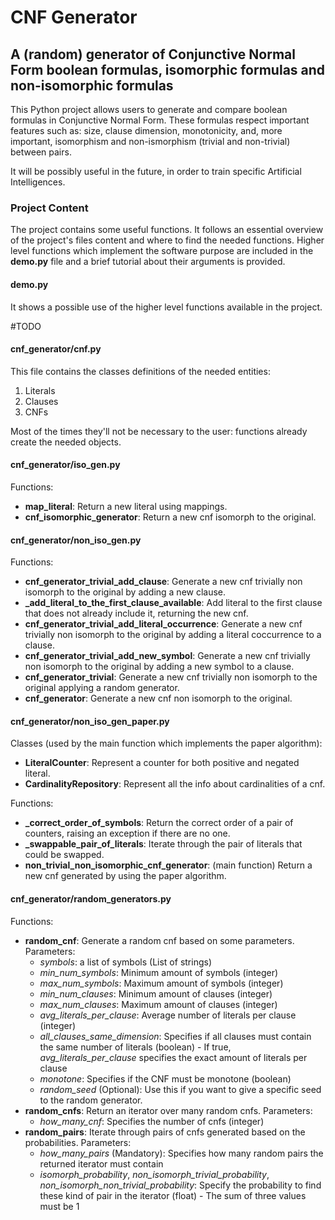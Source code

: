 # CNF Generator

## A (random) generator of Conjunctive Normal Form boolean formulas, isomorphic formulas and non-isomorphic formulas

This Python project allows users to generate and compare boolean formulas in Conjunctive Normal Form. These formulas respect important features such as: size, clause dimension, monotonicity, and, more important, isomorphism and non-ismorphism (trivial and non-trivial) between pairs.

It will be possibly useful in the future, in order to train specific Artificial Intelligences.

### Project Content
The project contains some useful functions. It follows an essential overview of the project's files content and where to find the needed functions. Higher level functions which implement the software purpose are included in the __demo.py__ file and a brief tutorial about their arguments is provided.

#### demo.py
It shows a possible use of the higher level functions available in the project.

\#TODO

#### cnf_generator/cnf.py
This file contains the classes definitions of the needed entities:
1. Literals
2. Clauses
3. CNFs

Most of the times they'll not be necessary to the user: functions already create the needed objects.

#### cnf_generator/iso_gen.py
Functions:
* __map_literal__: Return a new literal using mappings.
* __cnf_isomorphic_generator__: Return a new cnf isomorph to the original.

#### cnf_generator/non_iso_gen.py
Functions:
* __cnf_generator_trivial_add_clause__: Generate a new cnf trivially non isomorph to the original by adding a new clause.
* __\_add_literal_to_the_first_clause_available__: Add literal to the first clause that does not already include it, returning the new cnf.
* __cnf_generator_trivial_add_literal_occurrence__: Generate a new cnf trivially non isomorph to the original by adding a literal coccurrence to a clause.
* __cnf_generator_trivial_add_new_symbol__: Generate a new cnf trivially non isomorph to the original by adding a new symbol to a clause.
* __cnf_generator_trivial__: Generate a new cnf trivially non isomorph to the original applying a random generator.
* __cnf_generator__: Generate a new cnf non isomorph to the original.

#### cnf_generator/non_iso_gen_paper.py
Classes (used by the main function which implements the paper algorithm):
* __LiteralCounter__: Represent a counter for both positive and negated literal.
* __CardinalityRepository__: Represent all the info about cardinalities of a cnf.

Functions:
* __\_correct_order_of_symbols__: Return the correct order of a pair of counters, raising an exception if there are no one.
* __\_swappable_pair_of_literals__: Iterate through the pair of literals that could be swapped.
* __non_trivial_non_isomorphic_cnf_generator__: (main function) Return a new cnf generated by using the paper algorithm.

#### cnf_generator/random_generators.py
Functions:
* __random_cnf__: Generate a random cnf based on some parameters.  Parameters:
    * _symbols_: a list of symbols (List of strings)
    * _min\_num\_symbols_: Minimum amount of symbols (integer)
    * _max\_num\_symbols_: Maximum amount of symbols (integer)
    * _min\_num\_clauses_: Minimum amount of clauses (integer)
    * _max\_num\_clauses_: Maximum amount of clauses (integer)
    * _avg\_literals\_per\_clause_: Average number of literals per clause (integer)
    * _all\_clauses\_same\_dimension_: Specifies if all clauses must contain the same number of literals (boolean) - If true, _avg\_literals\_per\_clause_ specifies the exact amount of literals per clause
    * _monotone_: Specifies if the CNF must be monotone (boolean)
    * _random\_seed_ (Optional): Use this if you want to give a specific seed to the random generator.
* __random\_cnfs__: Return an iterator over many random cnfs.  Parameters:
    * _how\_many\_cnf_: Specifies the number of cnfs (integer)
*  __random\_pairs__: Iterate through pairs of cnfs generated based on the probabilities.  Parameters:
    * _how\_many\_pairs_ (Mandatory): Specifies how many random pairs the returned iterator must contain
    * _isomorph\_probability_, _non\_isomorph\_trivial\_probability_, _non\_isomorph\_non\_trivial\_probability_: Specify the probability to find these kind of pair in the iterator (float) - The sum of three values must be 1
